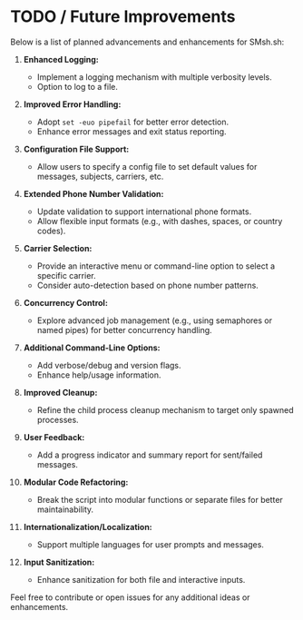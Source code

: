 # TODO / Future Improvements

Below is a list of planned advancements and enhancements for SMsh.sh:

1. **Enhanced Logging:**  
   - Implement a logging mechanism with multiple verbosity levels.
   - Option to log to a file.

2. **Improved Error Handling:**  
   - Adopt `set -euo pipefail` for better error detection.
   - Enhance error messages and exit status reporting.

3. **Configuration File Support:**  
   - Allow users to specify a config file to set default values for messages, subjects, carriers, etc.

4. **Extended Phone Number Validation:**  
   - Update validation to support international phone formats.
   - Allow flexible input formats (e.g., with dashes, spaces, or country codes).

5. **Carrier Selection:**  
   - Provide an interactive menu or command-line option to select a specific carrier.
   - Consider auto-detection based on phone number patterns.

6. **Concurrency Control:**  
   - Explore advanced job management (e.g., using semaphores or named pipes) for better concurrency handling.

7. **Additional Command-Line Options:**  
   - Add verbose/debug and version flags.
   - Enhance help/usage information.

8. **Improved Cleanup:**  
   - Refine the child process cleanup mechanism to target only spawned processes.

9. **User Feedback:**  
   - Add a progress indicator and summary report for sent/failed messages.

10. **Modular Code Refactoring:**  
    - Break the script into modular functions or separate files for better maintainability.

11. **Internationalization/Localization:**  
    - Support multiple languages for user prompts and messages.

12. **Input Sanitization:**  
    - Enhance sanitization for both file and interactive inputs.

Feel free to contribute or open issues for any additional ideas or enhancements.

